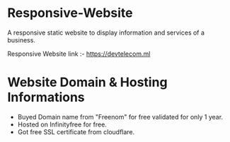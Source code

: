 # Responsive-Website
A responsive static website to display information and services of a business.

Responsive Website link :- https://devtelecom.ml

<h1>Website Domain & Hosting Informations</h1>
<ul>
  <li>Buyed Domain name from "Freenom" for free validated for only 1 year.</li>
<li>Hosted on Infinityfree for free.</li>
<li>Got free SSL certificate from cloudflare.</li>
  </ul>
